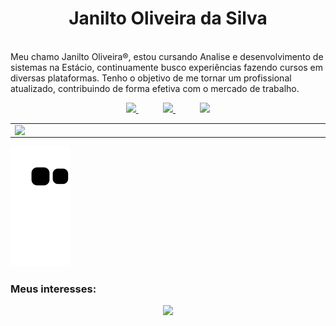 <h1 align="center">Janilto Oliveira da Silva</h1>
<br>
Meu chamo Janilto Oliveira&reg;, estou cursando Analise e desenvolvimento de sistemas na Estácio, continuamente busco experiências fazendo cursos em diversas plataformas.
Tenho o objetivo de me tornar um profissional atualizado, contribuindo de forma efetiva com o mercado de trabalho.

<p align="center">
    <a href="mailto:jncenter3@gmail.com">
        <img width="80px"  src="https://img.shields.io/badge/Gmail-D14836?style=for-the-square&logo=gmail&logoColor=white">
    </a>
    &nbsp;&nbsp;&nbsp;&nbsp;&nbsp;&nbsp;&nbsp;&nbsp;&nbsp;
    <a href="https://www.linkedin.com/in/janilto-oliveira/">
        <img src="https://img.shields.io/badge/linkedin-%230077B5.svg?&style=for-the-badge&logo=linkedin&logoColor=white&link=mailto:https://www.linkedin.com/in/janilto-oliveira/">
    </a>
    &nbsp;&nbsp;&nbsp;&nbsp;&nbsp;&nbsp;&nbsp;&nbsp;&nbsp;
    <a href="https://api.whatsapp.com/send?phone=5522988169294!" target="_blank">
        <img width="120px" src="https://img.shields.io/badge/WhatsApp-25D366?style=for-the-square&logo=whatsapp&logoColor=white" target="_blank">
    </a>
</p>


<center>
  <table>
    <tr>
        <td><img width="495px" align="left" src="https://github-readme-stats.vercel.app/api?username=Jackanilto&theme=tokyonight" /></td>
        <td><img width="400px" align="left" src="https://github-readme-stats.vercel.app/api/top-langs/?username=Jackanilto&layout=compact&theme=tokyonight" /></td>
    </tr>   
  </table>
</center>

![Snake animation](https://github.com/jackanilto/Jackanilto/blob/output/github-contribution-grid-snake.svg)

### Meus interesses:
<p align="center">
    <img src="https://skillicons.dev/icons?i=js,ts,css,html,react,nextjs,nodejs,mysql,java,idea,angular,spring,figma&perline=9" />
</p>



<!--
**jackanilto/Jackanilto** is a ✨ _special_ ✨ repository because its `README.md` (this file) appears on your GitHub profile.

Here are some ideas to get you started:

- 🔭 I’m currently working on ...
- 🌱 I’m currently learning ...
- 👯 I’m looking to collaborate on ...
- 🤔 I’m looking for help with ...
- 💬 Ask me about ...
- 📫 How to reach me: ...
- 😄 Pronouns: ...
- ⚡ Fun fact: ...
-->
